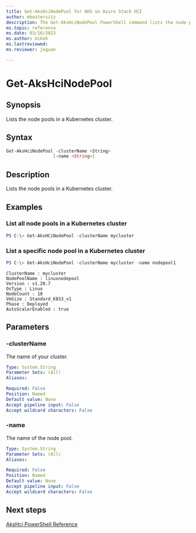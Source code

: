 ```yaml
---
title: Get-AksHciNodePool for AKS on Azure Stack HCI
author: mkostersitz
description: The Get-AksHciNodePool PowerShell command lists the node pools in a Kubernetes cluster.
ms.topic: reference
ms.date: 03/16/2022
ms.author: mikek 
ms.lastreviewed: 
ms.reviewer: jeguan

---
```


# Get-AksHciNodePool

## Synopsis
Lists the node pools in a Kubernetes cluster.

## Syntax

```powershell
Get-AksHciNodePool -clusterName <String>
                  [-name <String>]
```

## Description
Lists the node pools in a Kubernetes cluster.

## Examples

### List all node pools in a Kubernetes cluster
```powershell
PS C:\> Get-AksHCiNodePool -clusterName mycluster
```

### List a specific node pool in a Kubernetes cluster
```powershell
PS C:\> Get-AksHciNodePool -clusterName mycluster -name nodepool1
```

```output
ClusterName : mycluster
NodePoolName : linuxnodepool
Version : v1.20.7
OsType : Linux
NodeCount : 10
VmSize : Standard_K8S3_v1
Phase : Deployed
AutoScalerEnabled : true
```


## Parameters

### -clusterName
The name of your cluster.

```yaml
Type: System.String
Parameter Sets: (All)
Aliases:

Required: False
Position: Named
Default value: None
Accept pipeline input: False
Accept wildcard characters: False
```

### -name
The name of the node pool.

```yaml
Type: System.String
Parameter Sets: (All)
Aliases:

Required: False
Position: Named
Default value: None
Accept pipeline input: False
Accept wildcard characters: False
```
## Next steps

[AksHci PowerShell Reference](index.md)